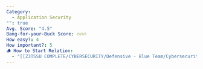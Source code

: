 ```yaml
---
Category:
  - Application Security
"": true
Avg. Score: "4.5"
Bang-for-your-Buck Score: 🔥🔥🔥
How easy?: 4
How important?: 5
🪵 How to Start Relation:
  - "[[Z3TSSU COMPLETE/CYBERSECURITY/Defensive - Blue Team/Cybersecurity Checklist (Free Version)/Master Page/Application Security]]"
---
```

